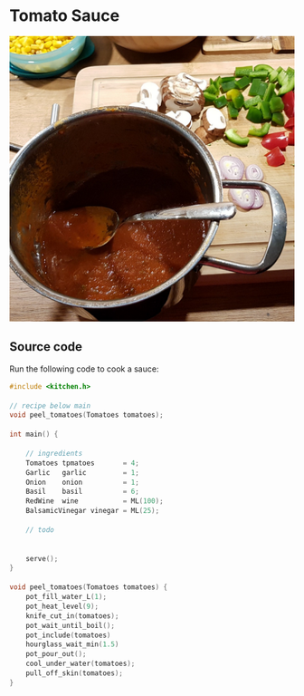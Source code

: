 # Tomato Sauce

![result](build/Tomato_Sauce.jpg "Build")

## Source code
Run the following code to cook a sauce:

```c
#include <kitchen.h>

// recipe below main
void peel_tomatoes(Tomatoes tomatoes);

int main() {

    // ingredients
    Tomatoes tpmatoes       = 4;
    Garlic   garlic         = 1;
    Onion    onion          = 1;
    Basil    basil          = 6;
    RedWine  wine           = ML(100);
    BalsamicVinegar vinegar = ML(25);

    // todo
   
    
    serve();
}

void peel_tomatoes(Tomatoes tomatoes) {
    pot_fill_water_L(1);
    pot_heat_level(9);
    knife_cut_in(tomatoes);
    pot_wait_until_boil();
    pot_include(tomatoes)
    hourglass_wait_min(1.5)
    pot_pour_out();
    cool_under_water(tomatoes);
    pull_off_skin(tomatoes);
}

```
